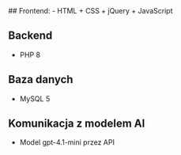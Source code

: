 <tech-stack>
## Frontend:
- HTML + CSS + jQuery + JavaScript

## Backend
- PHP 8

## Baza danych
- MySQL 5

## Komunikacja z modelem AI
- Model gpt-4.1-mini przez API
</tech-stack>